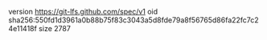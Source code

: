 version https://git-lfs.github.com/spec/v1
oid sha256:550fd1d3961a0b88b75f83c3043a5d8fde79a8f56765d86fa22fc7c24e11418f
size 2787
